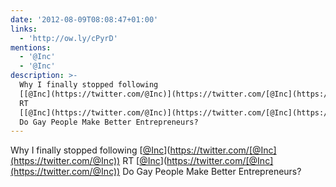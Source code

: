 ```yaml
---
date: '2012-08-09T08:08:47+01:00'
links:
  - 'http://ow.ly/cPyrD'
mentions:
  - '@Inc'
  - '@Inc'
description: >-
  Why I finally stopped following
  [[@Inc](https://twitter.com/@Inc)](https://twitter.com/[@Inc](https://twitter.com/@Inc))
  RT
  [[@Inc](https://twitter.com/@Inc)](https://twitter.com/[@Inc](https://twitter.com/@Inc))
  Do Gay People Make Better Entrepreneurs?
---
```

Why I finally stopped following [[@Inc](https://twitter.com/@Inc)](https://twitter.com/[@Inc](https://twitter.com/@Inc)) RT [[@Inc](https://twitter.com/@Inc)](https://twitter.com/[@Inc](https://twitter.com/@Inc)) Do Gay People Make Better Entrepreneurs? 
